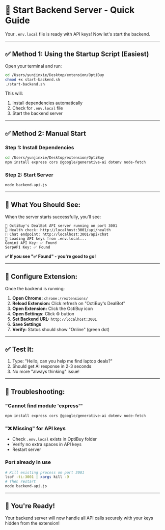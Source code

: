 # 🚀 Start Backend Server - Quick Guide

Your `.env.local` file is ready with API keys! Now let's start the backend.

---

## ✅ **Method 1: Using the Startup Script (Easiest)**

Open your terminal and run:

```bash
cd /Users/yunjinxie/Desktop/extension/OptiBuy
chmod +x start-backend.sh
./start-backend.sh
```

This will:
1. Install dependencies automatically
2. Check for `.env.local` file
3. Start the backend server

---

## ✅ **Method 2: Manual Start**

### **Step 1: Install Dependencies**

```bash
cd /Users/yunjinxie/Desktop/extension/OptiBuy
npm install express cors @google/generative-ai dotenv node-fetch
```

### **Step 2: Start Server**

```bash
node backend-api.js
```

---

## 🎯 **What You Should See:**

When the server starts successfully, you'll see:

```
🚀 OctiBuy's DealBot API server running on port 3001
📡 Health check: http://localhost:3001/api/health
💬 Chat endpoint: http://localhost:3001/api/chat
🔑 Loading API keys from .env.local...
Gemini API Key: ✅ Found
SerpAPI Key: ✅ Found
```

**✅ If you see "✅ Found" - you're good to go!**

---

## 🔧 **Configure Extension:**

Once the backend is running:

1. **Open Chrome:** `chrome://extensions/`
2. **Reload Extension:** Click refresh on "OctiBuy's DealBot"
3. **Open Extension:** Click the OctiBuy icon
4. **Open Settings:** Click ⚙️ button
5. **Set Backend URL:** `http://localhost:3001`
6. **Save Settings**
7. **Verify:** Status should show "Online" (green dot)

---

## ✅ **Test It:**

1. Type: "Hello, can you help me find laptop deals?"
2. Should get AI response in 2-3 seconds
3. No more "always thinking" issue!

---

## 🐛 **Troubleshooting:**

### **"Cannot find module 'express'"**
```bash
npm install express cors @google/generative-ai dotenv node-fetch
```

### **"❌ Missing" for API keys**
- Check `.env.local` exists in OptiBuy folder
- Verify no extra spaces in API keys
- Restart server

### **Port already in use**
```bash
# Kill existing process on port 3001
lsof -ti:3001 | xargs kill -9
# Then restart
node backend-api.js
```

---

## 🎉 **You're Ready!**

Your backend server will now handle all API calls securely with your keys hidden from the extension!
